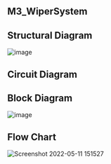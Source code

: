 ## M3_WiperSystem

## Structural Diagram
![image](https://user-images.githubusercontent.com/102678112/167782772-24d774f1-a923-49f2-9fd7-17ac3e11f276.png)

## Circuit Diagram 

## Block Diagram
![image](https://user-images.githubusercontent.com/102678112/167782883-862c4fcd-e371-404c-8a67-f9d685914f9f.png)

## Flow Chart
![Screenshot 2022-05-11 151527](https://user-images.githubusercontent.com/102678112/167821169-4e4573ab-eaad-4d7b-a583-3ea9ade98fe0.png)

